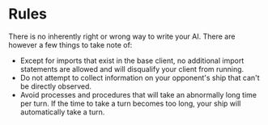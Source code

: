 # Rules

There is no inherently right or wrong way to write your AI. There are however a few things to take note of:

* Except for imports that exist in the base client, no additional import statements are allowed and will disqualify your client from running.
* Do not attempt to collect information on your opponent's ship that can't be directly observed.
* Avoid processes and procedures that will take an abnormally long time per turn. If the time to take a turn becomes too long, your ship will automatically take a turn.
